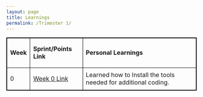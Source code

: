 ```yaml
---
layout: page
title: Learnings
permalink: /Trimester 1/
---
```



<html>
<style>
table, th, td {
  border:1px solid black;
}
</style>
<body>


<table>
  <tr>
    <td><p><strong>Week</strong></p></td>
    <td><p><strong>Sprint/Points Link</strong></p></td>
    <td><p><strong>Personal Learnings</strong></p></td>
  <tr>
    <td>0</td>
    <td><p><a href="https://nighthawkcoders.github.io/APCSP//week/0">Week 0 Link</a></p></td>
    <td>Learned how to Install the tools needed for additional coding.</td>
  </tr>

